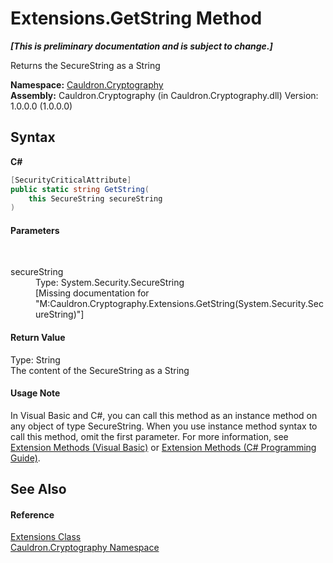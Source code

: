 # Extensions.GetString Method 
 _**\[This is preliminary documentation and is subject to change.\]**_

Returns the SecureString as a String

**Namespace:**&nbsp;<a href="N_Cauldron_Cryptography">Cauldron.Cryptography</a><br />**Assembly:**&nbsp;Cauldron.Cryptography (in Cauldron.Cryptography.dll) Version: 1.0.0.0 (1.0.0.0)

## Syntax

**C#**<br />
``` C#
[SecurityCriticalAttribute]
public static string GetString(
	this SecureString secureString
)
```


#### Parameters
&nbsp;<dl><dt>secureString</dt><dd>Type: System.Security.SecureString<br />\[Missing <param name="secureString"/> documentation for "M:Cauldron.Cryptography.Extensions.GetString(System.Security.SecureString)"\]</dd></dl>

#### Return Value
Type: String<br />The content of the SecureString as a String

#### Usage Note
In Visual Basic and C#, you can call this method as an instance method on any object of type SecureString. When you use instance method syntax to call this method, omit the first parameter. For more information, see <a href="http://msdn.microsoft.com/en-us/library/bb384936.aspx">Extension Methods (Visual Basic)</a> or <a href="http://msdn.microsoft.com/en-us/library/bb383977.aspx">Extension Methods (C# Programming Guide)</a>.

## See Also


#### Reference
<a href="T_Cauldron_Cryptography_Extensions">Extensions Class</a><br /><a href="N_Cauldron_Cryptography">Cauldron.Cryptography Namespace</a><br />
